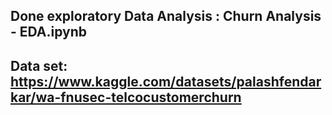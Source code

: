 ## Done exploratory Data Analysis : Churn Analysis - EDA.ipynb
## Data set: https://www.kaggle.com/datasets/palashfendarkar/wa-fnusec-telcocustomerchurn
